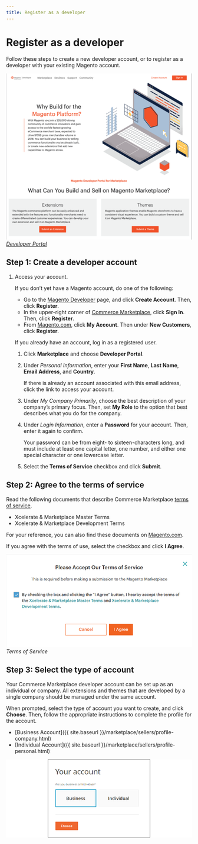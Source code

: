 ```yaml
---
title: Register as a developer
---
```


# Register as a developer

Follow these steps to create a new developer account, or to register as a developer with your existing Magento account.

![](../../sellers/_images/developer-portal-landing-page.png)
[_Developer Portal_][1]

## Step 1: Create a developer account

1. Access your account.

   If you don’t yet have a Magento account, do one of the following:

   -  Go to the [Magento Developer][1] page, and click **Create  Account**. Then, click **Register**.
   -  In the upper-right corner of [Commerce Marketplace][2], click **Sign In**. Then, click **Register**.
   -  From [Magento.com][3], click **My Account**. Then under **New Customers**, click **Register**.

   If you already have an account, log in as a registered user.

   1. Click **Marketplace** and choose **Developer Portal**.

   1. Under _Personal Information_, enter your **First Name**, **Last Name**, **Email Address**, and **Country**.

      <InlineAlert variant="info" slots="text"/>
    
      If there is already an account associated with this email address, click the link to access your account.

   1. Under _My Company Primarily_, choose the best description of your company’s primary focus. Then, set **My Role** to the option that best describes what you do for the company.

   1. Under _Login Information_, enter a **Password** for your account. Then, enter it again to confirm.

      Your password can be from eight- to sixteen-characters long, and must include at least one capital letter, one number, and either one special character or one lowercase letter.

   1. Select the **Terms of Service** checkbox and click **Submit**.

## Step 2: Agree to the terms of service

Read the following documents that describe Commerce Marketplace [terms of service][4].

-  Xcelerate & Marketplace Master Terms
-  Xcelerate & Marketplace Development Terms

For your reference, you can also find these documents on [Magento.com][4].

If you agree with the terms of use, select the checkbox and click **I Agree**.

![](../../sellers/_images/terms-of-service.png)<br/>
 _Terms of Service_

## Step 3: Select the type of account

Your Commerce Marketplace developer account can be set up as an individual or company. All extensions and themes that are developed by a single company should be managed under the same account.

When prompted, select the type of account you want to create, and click **Choose**. Then, follow the appropriate instructions to complete the profile for the account.

-  [Business Account]({{ site.baseurl }}/marketplace/sellers/profile-company.html)
-  [Individual Account]({{ site.baseurl }}/marketplace/sellers/profile-personal.html)

![](../../sellers/_images/account-type-business.png)

[1]: https://developer.magento.com/
[2]: https://marketplace.magento.com/
[3]: https://magento.com/
[4]: https://magento.com/legal/terms/marketplace-xcelerate
